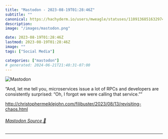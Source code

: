 ```yaml
---
title: "Mastodon - 2023-08-19T01:28:46Z"
subtitle: ""
canonical: https://hachyderm.io/users/mweagle/statuses/110913685163297468
description:
image: "/images/mastodon.png"

date: 2023-08-19T01:28:46Z
lastmod: 2023-08-19T01:28:46Z
image: ""
tags: ["Social Media"]

categories: ["mastodon"]
# generated: 2024-06-21T21:40:31-07:00
---
```

![Mastodon](/images/mastodon.png)

<p>“And, let me tell you, microservices issue a lot of RPCs and developers are consistently surprised: “Oh, I forgot we were calling that service.””</p><p><a href="http://christophermeiklejohn.com/filibuster/2023/08/13/revisiting-chaos.html" target="_blank" rel="nofollow noopener noreferrer" translate="no"><span class="invisible">http://</span><span class="ellipsis">christophermeiklejohn.com/fili</span><span class="invisible">buster/2023/08/13/revisiting-chaos.html</span></a></p>


###### [Mastodon Source 🐘](https://hachyderm.io/@mweagle/110913685163297468)

___
